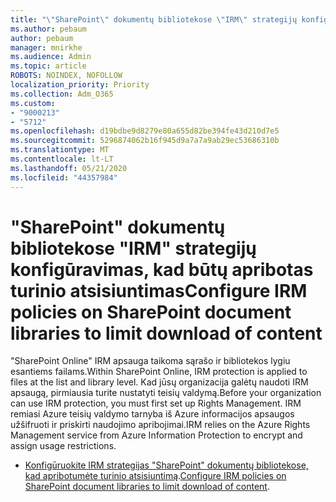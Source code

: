 ```yaml
---
title: "\"SharePoint\" dokumentų bibliotekose \"IRM\" strategijų konfigūravimas, kad būtų apribotas turinio atsisiuntimas"
ms.author: pebaum
author: pebaum
manager: mnirkhe
ms.audience: Admin
ms.topic: article
ROBOTS: NOINDEX, NOFOLLOW
localization_priority: Priority
ms.collection: Adm_O365
ms.custom:
- "9000213"
- "5712"
ms.openlocfilehash: d19bdbe9d8279e80a655d82be394fe43d210d7e5
ms.sourcegitcommit: 5296874062b16f945d9a7a7a9ab29ec53686310b
ms.translationtype: MT
ms.contentlocale: lt-LT
ms.lasthandoff: 05/21/2020
ms.locfileid: "44357984"
---
```

# <a name="configure-irm-policies-on-sharepoint-document-libraries-to-limit-download-of-content"></a><span data-ttu-id="30296-102">"SharePoint" dokumentų bibliotekose "IRM" strategijų konfigūravimas, kad būtų apribotas turinio atsisiuntimas</span><span class="sxs-lookup"><span data-stu-id="30296-102">Configure IRM policies on SharePoint document libraries to limit download of content</span></span>

<span data-ttu-id="30296-103">"SharePoint Online" IRM apsauga taikoma sąrašo ir bibliotekos lygiu esantiems failams.</span><span class="sxs-lookup"><span data-stu-id="30296-103">Within SharePoint Online, IRM protection is applied to files at the list and library level.</span></span> <span data-ttu-id="30296-104">Kad jūsų organizacija galėtų naudoti IRM apsaugą, pirmiausia turite nustatyti teisių valdymą.</span><span class="sxs-lookup"><span data-stu-id="30296-104">Before your organization can use IRM protection, you must first set up Rights Management.</span></span> <span data-ttu-id="30296-105">IRM remiasi Azure teisių valdymo tarnyba iš Azure informacijos apsaugos užšifruoti ir priskirti naudojimo apribojimai.</span><span class="sxs-lookup"><span data-stu-id="30296-105">IRM relies on the Azure Rights Management service from Azure Information Protection to encrypt and assign usage restrictions.</span></span>

- <span data-ttu-id="30296-106">[Konfigūruokite IRM strategijas "SharePoint" dokumentų bibliotekose, kad apribotumėte turinio atsisiuntimą](https://docs.microsoft.com/office365/securitycompliance/set-up-irm-in-sp-admin-center).</span><span class="sxs-lookup"><span data-stu-id="30296-106">[Configure IRM policies on SharePoint document libraries to limit download of content](https://docs.microsoft.com/office365/securitycompliance/set-up-irm-in-sp-admin-center).</span></span>
